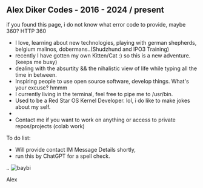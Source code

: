 ## Alex Diker Codes - 2016 - 2024 / present 

if you found this page, i do not know what error code to provide, maybe 360? HTTP 360 

- I love, learning about new technologies, playing with german shepherds, belgium malinos, dobermans..(Shudzhund and IPO3 Training)
- recently I have gotten my own Kitten/Cat :) so this is a new adventure. (keeps me busy)  
- dealing with the absurtity && the nihalistic view of life while typing all the time in between.
-  Inspiring people to use open source software, develop things. What's your excuse? hmmm 
- I currently living in the terminal, feel free to pipe me to /usr/bin.
- Used to be a Red Star OS Kernel Developer. lol, i do like to make jokes about my self.
- 
- Contact me if you want to work on anything or access to private repos/projects (colab work)

To do list: 

- Will provide contact IM Message Details shortly,
- run this by ChatGPT for a spell check.

..
![baybi](https://github.com/alexdcodes/alexdcodes/assets/23444429/9c65dd66-72c7-4bc0-a7f9-19a5aa27370c)

Alex
